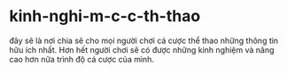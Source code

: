 kinh-nghi-m-c-c-th-thao
=======================

đây sẽ là nơi chia sẽ cho mọi người chơi cá cược thể thao những thông tin hữu ích nhất. Hơn hết người chơi sẽ có được những kinh nghiệm và nâng cao hơn nữa trình độ cá cược của mình.
